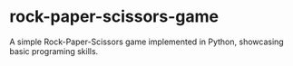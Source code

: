 # rock-paper-scissors-game
 A simple Rock-Paper-Scissors game implemented in Python, showcasing basic programing skills.
